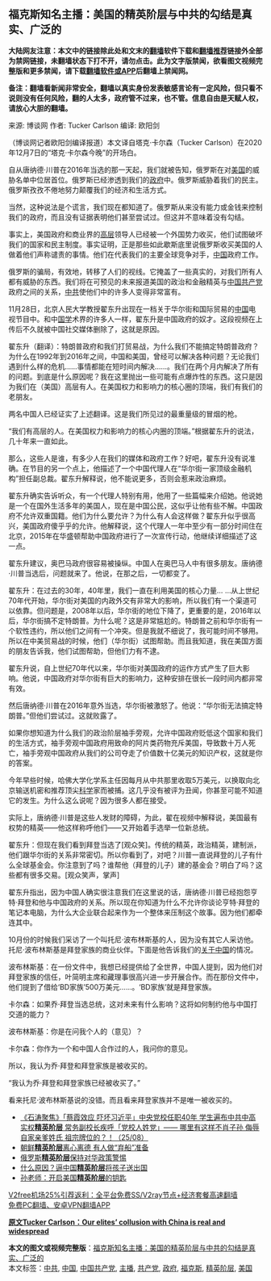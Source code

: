  <h2>福克斯知名主播：美国的精英阶层与中共的勾结是真实、广泛的</h2> <p class="notice"><b>大陆网友注意：本文中的链接除此处和文末的<a href="https://github.com/bannedbook/fanqiang" >翻墙</a>软件下载和<a href="https://github.com/killgcd/justmysocks/blob/master/README.md">翻墙推荐</a>链接外全部为禁网链接，未翻墙状态下打不开，请勿点击。此为文字版禁闻，欲看图文视频完整版和更多禁闻，请下载<a href="https://github.com/bannedbook/fanqiang">翻墙软件或APP</a>后翻墙上禁闻网。</p><p>备注：翻墙看新闻非常安全，翻墙以真实身份发表敏感言论有一定风险，但只看不说则没有任何风险，翻的人太多，政府管不过来，也不管。信息自由是天赋人权，请放心大胆的翻墙。</b></p>  <div class="entry"> <p>来源:&nbsp;博谈网                            作者:&nbsp;Tucker Carlson                       编译:&nbsp;欧阳剑                                                 </p> <p>（博谈网记者欧阳剑编译报道）本文译自塔克·卡尔森（Tucker Carlson）在2020年12月7日的“塔克·卡尔森今晚”的开场白。</p> <p>自从唐纳德·川普在2016年当选的那一天起，我们就被告知，俄罗斯在对<a href="https://www.bannedbook.org/bnews/tag/%e7%be%8e%e5%9b%bd/" class="st_tag internal_tag" rel="tag" title="标签 美国 下的日志">美国</a>的威胁名单中位居首位。俄罗斯已经渗透到我们的<a href="https://www.bannedbook.org/bnews/tag/%e6%94%bf%e5%ba%9c/" class="st_tag internal_tag" rel="tag" title="标签 政府 下的日志">政府</a>中。俄罗斯威胁着我们的民主。俄罗斯孜孜不倦地努力颠覆我们的经济和生活方式。</p> <p>当然，这种说法是个谎言，我们现在都知道了。俄罗斯从来没有能力或金钱来控制我们的政府，而且没有证据表明他们甚至尝试过。但这并不意味着没有勾结。</p> <p>事实上，美国政府和商业界的<span class='wp_keywordlink_affiliate'><a href="https://www.bannedbook.org/bnews/ccpdope/" title="中共高层内幕" target="_blank">高层</a></span>领导人已经被一个外国势力收买，他们试图破坏我们的国家和民主制度。事实证明，正是那些如此歇斯底里说俄罗斯收买美国的人做着他们声称谴责的事情。他们在代表我们的主要全球竞争对手，<span class='wp_keywordlink_affiliate'><a href="https://www.bannedbook.org/" title="中国" target="_blank">中国</a></span>政府工作。</p> <p>俄罗斯的骗局，有效地，转移了人们的视线。它掩盖了一些真实的，对我们所有人都有威胁的东西。我们将在可预见的未来报道美国的政治和金融精英与<a href="https://www.bannedbook.org/bnews/tag/%e4%b8%ad%e5%9b%bd%e5%85%b1%e4%ba%a7%e5%85%9a/" class="st_tag internal_tag" rel="tag" title="标签 中国共产党 下的日志">中国共产党</a>政府之间的关系，<a href="https://www.bannedbook.org/bnews/tag/%e4%b8%ad%e5%85%b1/" class="st_tag internal_tag" rel="tag" title="标签 中共 下的日志">中共</a>使他们中的许多人变得非常富有。</p> <p>11月28日，北京人民大学教授翟东升出现在一档关于华尔街和国际贸易的<a href="https://www.bannedbook.org/bnews/tag/%E4%B8%AD%E5%9B%BD/" class="st_tag internal_tag" rel="tag" title="标签 中国 下的日志">中国</a>电视节目中。和中<span class='wp_keywordlink'><a href="https://www.bannedbook.org/forum24/" title="国学传统文化禁书" target="_blank">国学</a></span>术界的许多人一样，翟东升是中国政府的奴才。这段视频在上传后不久就被中国社交媒体删除了，这就是原因。</p>  <p>翟东升（翻译）：特朗普政府和我们打贸易战，为什么我们不能搞定特朗普政府？为什么在1992年到2016年之间，中国和美国，曾经可以解决各种问题？无论我们遇到什么样的危机……事情都能在短时间内解决……。我们在两个月内解决了所有的问题。到底是什么原因呢？我在这里抛出一些可能有点爆炸性的东西。这只是因为我们在（美国）高层有人。在美国权力和影响力的核心圈的顶端，我们有我们的老朋友。</p> <p>两名中国人已经证实了上述翻译。这是我们所见过的最重量级的冒烟的枪。</p> <p>“我们有高层的人。在美国权力和影响力的核心内圈的顶端。”根据翟东升的说法，几十年来一直如此。</p> <p>那么，这些人是谁，有多少人在我们的媒体和政府工作？好吧，翟东升没有说准确。在节目的另一个点上，他描述了一个中国代理人在“华尔街一家顶级金融机构”担任副总裁。翟东升解释说，他不能说更多，否则会惹来政治麻烦。</p> <p>翟东升确实告诉听众，有一个代理人特别有用，他用了一些篇幅来介绍她。他说她是一个在国外生活多年的美国人，现在是中国公民，这似乎让他有些不解。中国政府不允许双重国籍。他们为什么要允许？为什么有人会这样做？翟东升似乎很高兴，美国政府傻乎乎的允许。他解释说，这个代理人一年中至少有一部分时间住在北京，2015年在华盛顿帮助中国政府进行了一次宣传行动，他继续详细描述了这一点。</p> <p>翟东升建议，奥巴马政府很容易被操纵。中国人在奥巴马人中有很多朋友。唐纳德·川普当选后，问题就来了。他说，在那之后，一切都变了。</p> <p>翟东升：在过去的30年，40年里，我们一直在利用美国的核心力量&#8230; &#8230;从上世纪70年代开始，华尔街对美国的内政外交有非常大的影响，所以我们有一个渠道可以依靠。但问题是，2008年以后，华尔街的地位下降了，更重要的是，2016年以后，华尔街搞不定特朗普。为什么呢？这是非常尴尬的。特朗普之前和华尔街有一个软性违约，所以他们之间有一个冲突。但是我就不细说了，我可能时间不够用。所以在中美贸易战的时候，他们（华尔街）试图帮助。而且我知道，我在美国方面的朋友告诉我，他们试图帮助，但他们力有不逮。</p>  <p>翟东升说，自上世纪70年代以来，华尔街对美国政府的运作方式产生了巨大影响。他说，中国政府对华尔街有巨大的影响力，这种安排在很长一段时间内都非常有效。</p> <p>然后唐纳德·川普在2016年意外当选，华尔街被激怒了。他说：“华尔街无法搞定特朗普。”但他们尝试过。这就败露了。</p> <p>如果你想知道为什么我们的政治阶层袖手旁观，允许中国政府贬低这个国家和我们的生活方式，袖手旁观中国政府用致命的阿片类药物充斥美国，导致数十万人死亡，袖手旁观中国政府从我们的公司夺走了价值数十亿美元的知识产权，这就是你的答案。</p> <p>今年早些时候，哈佛大学化学系主任因每月从中共那里收取5万美元，以换取向北京输送机密和推荐顶尖<span class='wp_keywordlink'><a href="https://www.bannedbook.org/forum11/topic309.html" title="禁片：“科学”的棍子" target="_blank">科学</a></span>家而被捕。这几乎没有被评为丑闻，你甚至可能不知道它的发生。为什么这么说呢？因为很多人都在接受。</p> <p>实际上，唐纳德·川普是这些人发财的障碍，为此，翟在视频中解释说，美国最有权势的精英——他这样称呼他们——又开始着手选举一位新总统。</p> <p>翟东升：但现在我们看到拜登当选了[观众笑]。传统的精英，政治精英，建制派，他们跟华尔街的关系非常密切。所以你看到了，对吧？川普一直说拜登的儿子有什么全球基金会。你注意到了吗？谁帮他（拜登的儿子）建的基金会？明白了吗？这些都有很多交易。[观众笑声，掌声]</p> <p>翟东升指出，因为中国人确实很注意我们在这里说的话，唐纳德·川普已经抱怨亨特·拜登和他与中国政府的关系。所以现在你知道为什么不允许你谈论亨特·拜登的笔记本电脑，为什么大企业联合起来作为一个整体来压制这个故事。因为他们都牵连其中。</p>  <p>10月份的时候我们采访了一个叫托尼·波布林斯基的人，因为没有其它人采访他。托尼·波布林斯基是拜登家族的商业伙伴。下面是他告诉我们的<span class='wp_keywordlink'><a href="https://www.bannedbook.org/forum2/topic19.html" title="关于中国的一百个常识" target="_blank">关于中国</a></span>的情况。</p> <p>波布林斯基：在一份文件中，我想已经提供给了全世界，中国人提到，因为他们对拜登家族的信任，叶简明主席和藏理事很高兴进一步开展合作。而在那份文件中，他们提到了借给‘BD家族’500万美元……。‘BD家族’就是拜登家族。</p> <p>卡尔森：如果乔·拜登当选总统，这对未来有什么影响？这将如何制约他与中国打交道的能力？</p> <p>波布林斯基：你是在问我个人的（意见）？</p> <p>卡尔森：你作为一个和中国人合作过的人，我问你的意见。</p> <p>所以，我认为乔·拜登和拜登家族是被收买的。</p> <p>“我认为乔·拜登和拜登家族已经被收买了。”</p>  <p>看来托尼·波布林斯基说的没错。而且看来拜登家族并不是唯一被收买的。</p> <ul class='op-related-articles' title='相关阅读'> <li><a href='https://www.bannedbook.org/bnews/bannedvideo/20200826/1385758.html' target='_blank'>《石涛聚焦》「蔡霞效应 吓坏习近平」中央党校任职40年 学生遍布中共中高实权<b>精英阶层</b> 常务副校长疾呼「党校人姓党」—— 哪里有这样不肖子孙 侮辱自家亲爹姓氏 祖宗牌位的？！（25/08）</a></li> <li><a href='https://www.bannedbook.org/bnews/headline/20190515/1128602.html' target='_blank'>朝鲜<b>精英阶层</b>离心离德 有人做“弃船”准备</a></li> <li><a href='https://www.bannedbook.org/bnews/headline/20190504/1122776.html' target='_blank'>俄罗斯<b>精英阶层</b>保持对华政策警惕</a></li> <li><a href='https://www.bannedbook.org/bnews/lifebaike/20171221/874017.html' target='_blank'>什么原因？逼中国<b>精英阶层</b>将孩子送出国</a></li> <li><a href='https://www.bannedbook.org/bnews/comments/20170424/749724.html' target='_blank'>孙老师：开启美国<b>精英阶层</b>的钥匙</a></li> </ul> <p class="texttj"> <a href="https://www.bannedbook.org/forum23/topic22702.html" target="_blank">V2free机场25%引荐返利：全平台免费SS/V2ray节点+经济套餐高速翻墙</a><br/> <a href="https://github.com/bannedbook/fanqiang/wiki/%E7%A6%81%E9%97%BB%E7%BD%91%E5%AE%89%E5%8D%93%E7%BF%BB%E5%A2%99%E6%96%B0%E9%97%BBAPP" target="_blank">免费PC翻墙、安卓VPN翻墙APP</a></p><p><strong><a href="https://www.foxnews.com/opinion/tucker-carlson-elites-china-collusion-di-dongsheng" target="_blank">原文Tucker Carlson：Our elites&#8217; collusion with China is real and widespread</a></strong></p><a name='sharetosocial'></a>       <div><b>本文的图文或视频完整版</b>：<a href='https://www.bannedbook.org/bnews/cbnews/20201209/1444323.html'>福克斯知名主播：美国的精英阶层与中共的勾结是真实、广泛的</a></div>  </div><!--END ENTRY--> <div class="postfooter"> <div>本文标签：<a href="https://www.bannedbook.org/bnews/tag/%e4%b8%ad%e5%85%b1/" rel="tag">中共</a>, <a href="https://www.bannedbook.org/bnews/tag/%E4%B8%AD%E5%9B%BD/" rel="tag">中国</a>, <a href="https://www.bannedbook.org/bnews/tag/%e4%b8%ad%e5%9b%bd%e5%85%b1%e4%ba%a7%e5%85%9a/" rel="tag">中国共产党</a>, <a href="https://www.bannedbook.org/bnews/tag/%e4%b8%bb%e6%92%ad/" rel="tag">主播</a>, <a href="https://www.bannedbook.org/bnews/tag/%e5%85%b1%e4%ba%a7%e5%85%9a/" rel="tag">共产党</a>, <a href="https://www.bannedbook.org/bnews/tag/%e6%94%bf%e5%ba%9c/" rel="tag">政府</a>, <a href="https://www.bannedbook.org/bnews/tag/%e7%a6%8f%e5%85%8b%e6%96%af/" rel="tag">福克斯</a>, <a href="https://www.bannedbook.org/bnews/tag/%E7%B2%BE%E8%8B%B1%E9%98%B6%E5%B1%82/" rel="tag">精英阶层</a>, <a href="https://www.bannedbook.org/bnews/tag/%e7%be%8e%e5%9b%bd/" rel="tag">美国</a></div>  </div><!--END POSTFOOTER--> 